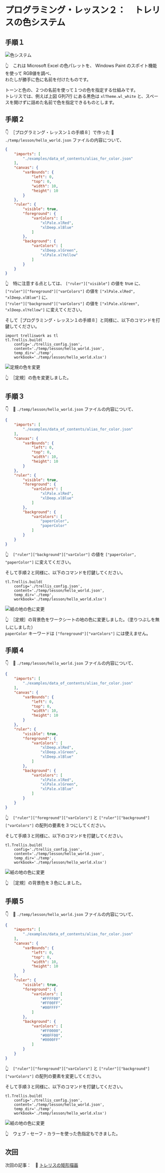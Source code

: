 # プログラミング・レッスン２：　トレリスの色システム

## 手順１

![色システム](../../img/[20250124-1804]colors.png)  

👆　これは Microsoft Excel の色パレットを、 Windows Paint のスポイト機能を使って RGB値を調べ、  
わたしが勝手に色に名前を付けたものです。  

トーンと色の、２つの名前を使って１つの色を指定する仕組みです。  
トレリスでは、例えば上図 G列7行 にある黒色は `xlTheme.wl_white` と、スペースを開けずに詰めた名前で色を指定できるものとします。  


## 手順２

👇　［プログラミング・レッスン１の手順８］で作った 📄 `./temp/lesson/hello_world.json` ファイルの内容について、  

```json
{
    "imports": [
        "./examples/data_of_contents/alias_for_color.json"
    ],
    "canvas": {
        "varBounds": {
            "left": 0,
            "top": 0,
            "width": 10,
            "height": 10
        }
    },
    "ruler": {
        "visible": true,
        "foreground": {
            "varColors": [
                "xlPale.xlRed",
                "xlDeep.xlBlue"
            ]
        },
        "background": {
            "varColors": [
                "xlDeep.xlGreen",
                "xlPale.xlYellow"
            ]
        }
    }
}
```

👆　特に注意する点としては、 `["ruler"]["visible"]` の値を true に、  
`["ruler"]["foreground"]["varColors"]` の値を `["xlPale.xlRed", "xlDeep.xlBlue"]` に、  
`["ruler"]["background"]["varColors"]` の値を `["xlPale.xlGreen", "xlDeep.xlYellow"]` に変えてください。  

そして［プログラミング・レッスン１の手順８］と同様に、以下のコマンドを打鍵してください。  

```shell
import trelliswork as tl
tl.Trellis.build(
    config='./trellis_config.json',
    content='./temp/lesson/hello_world.json',
    temp_dir='./temp',
    workbook='./temp/lesson/hello_world.xlsx')
```

![定規の色を変更](../../img/[20250115-2124]change-ruler-color.png)  

👆　［定規］の色を変更しました。  


## 手順３

👇　📄 `./temp/lesson/hello_world.json` ファイルの内容について、  

```json
{
    "imports": [
        "./examples/data_of_contents/alias_for_color.json"
    ],
    "canvas": {
        "varBounds": {
            "left": 0,
            "top": 0,
            "width": 10,
            "height": 10
        }
    },
    "ruler": {
        "visible": true,
        "foreground": {
            "varColors": [
                "xlPale.xlRed",
                "xlDeep.xlBlue"
            ]
        },
        "background": {
            "varColors": [
                "paperColor",
                "paperColor"
            ]
        }
    }
}
```

👆　`["ruler"]["background"]["varColor"]` の値を `["paperColor", "paperColor"]` に変えてください。  

そして手順２と同様に、以下のコマンドを打鍵してください。  

```shell
tl.Trellis.build(
    config='./trellis_config.json',
    content='./temp/lesson/hello_world.json',
    temp_dir='./temp',
    workbook='./temp/lesson/hello_world.xlsx')
```

![紙の地の色に変更](../../img/[20250115-2201]paper-color.png)  

👆　［定規］の背景色をワークシートの地の色に変更しました。（塗りつぶしを無しにしました）  
`paperColor` キーワードは `["foreground"]["varColors"]` には使えません。  


## 手順４

👇　📄 `./temp/lesson/hello_world.json` ファイルの内容について、  

```json
{
    "imports": [
        "./examples/data_of_contents/alias_for_color.json"
    ],
    "canvas": {
        "varBounds": {
            "left": 0,
            "top": 0,
            "width": 10,
            "height": 10
        }
    },
    "ruler": {
        "visible": true,
        "foreground": {
            "varColors": [
                "xlDeep.xlRed",
                "xlDeep.xlGreen",
                "xlDeep.xlBlue"
            ]
        },
        "background": {
            "varColors": [
                "xlPale.xlRed",
                "xlPale.xlGreen",
                "xlPale.xlBlue"
            ]
        }
    }
}
```

👆　`["ruler"]["foreground"]["varColors"]` と `["ruler"]["background"]["varColors"]` の配列の要素を３つにしてください。  

そして手順３と同様に、以下のコマンドを打鍵してください。  

```shell
tl.Trellis.build(
    config='./trellis_config.json',
    content='./temp/lesson/hello_world.json',
    temp_dir='./temp',
    workbook='./temp/lesson/hello_world.xlsx')
```

![紙の地の色に変更](../../img/[20250115-2250]tri-color.png)  

👆　［定規］の背景色を３色にしました。  


## 手順５

👇　📄 `./temp/lesson/hello_world.json` ファイルの内容について、  

```json
{
    "imports": [
        "./examples/data_of_contents/alias_for_color.json"
    ],
    "canvas": {
        "varBounds": {
            "left": 0,
            "top": 0,
            "width": 10,
            "height": 10
        }
    },
    "ruler": {
        "visible": true,
        "foreground": {
            "varColors": [
                "#FFFF00",
                "#FF00FF",
                "#00FFFF"
            ]
        },
        "background": {
            "varColors": [
                "#FF0000",
                "#00FF00",
                "#0000FF"
            ]
        }
    }
}
```

👆　`["ruler"]["foreground"]["varColors"]` と `["ruler"]["background"]["varColors"]` の配列の要素を変更してください。  

そして手順３と同様に、以下のコマンドを打鍵してください。  

```shell
tl.Trellis.build(
    config='./trellis_config.json',
    content='./temp/lesson/hello_world.json',
    temp_dir='./temp',
    workbook='./temp/lesson/hello_world.xlsx')
```

![紙の地の色に変更](../../img/[20250116-0038]web-safe-color.png)  

👆　ウェブ・セーフ・カラーを使った色指定もできました。  


## 次回

次回の記事：　📖 [トレリスの矩形描画](../3/README.md)  
